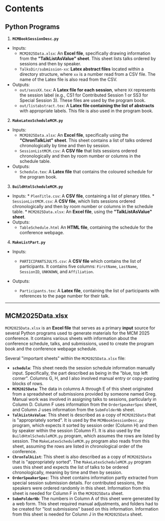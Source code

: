 # Contents

## Python Programs

1.   **`MCMBookSessionDesc.py`**
    
*   Inputs:
    *   `MCM2025Data.xlsx`: An **Excel file**, specifically drawing information from the **"TalkListAsValue" 
        sheet**. This sheet lists talks ordered by sessions and then by speaker.
    *   `TalksDir/submission-xx`: **Latex abstract files** located within a directory structure, where `xx` is a 
        number read from a CSV file. The name of the Latex file is also read from the CSV.
*   Outputs:
    *   `out/sessXX.tex`: A **Latex file for each session**, where `XX` represents the session label (e.g., CS1 
        for Contributed Session 1 or SS3 for Special Session 3). These files are used by the program book.
    *   `out/listabstract.tex`: A **Latex file containing the list of abstracts** with appropriate labels. This 
        file is also used in the program book.

2.   **`MakeLatexScheduleMCM.py`**
*   Inputs:
       *   `MCM2025Data.xlsx`: An **Excel file**, specifically using the **"ChronTalkList" sheet**. This sheet 
           contains a list of talks ordered chronologically by time and then by session.
       *   `SessionListMCM.csv`: A **CSV file** that lists sessions ordered chronologically and then by 
           room number or columns in the schedule table.
*   Outputs:
       *    `Schedule.tex`: A **Latex file** that contains the coloured schedule for the program book.

3.   **`BuildHtmlScheduleMCM.py`**
*   Inputs:
          *   `PlenTitle.csv`: A **CSV file**, containing a list of plenary titles.
          *   `SessionListMCM.csv`: A **CSV file**, which lists sessions ordered chronologically and then by 
              room number or columns in the schedule table.
          *   `MCM2025Data.xlsx`: An **Excel file**, using the **"TalkListAsValue" sheet**.
*   Outputs:
       *   `TableSchedule.html` An **HTML file**, containing the schedule for the conference webpage.

4.   **`MakeListPart.py`**
*   Inputs:
       *   `PARTICIPANTSJULY5.csv`: A **CSV file** which contains the list of participants. It contains five columns: 
           `FirstName`, `LastName`, `SessionID`, `UNKNOWN`, and `Affiliation`. 

*   Outputs:
    *   `Participants.tex`: A **Latex file**, containing the list of participants with references to the page 
        number for their talk.

------

## MCM2025Data.xlsx

`MCM2025Data.xlsx` is an **Excel file** that serves as a primary **input** source for several Python programs used to generate materials for the MCM 2025 conference. It contains various sheets with information about the conference schedule, talks, and submissions, used to create the program book and the conference webpage schedule.

Several "important sheets" within the `MCM2025Data.xlsx` file:

*   **`schedule`**: This sheet needs the session schedule information manually input. Specifically, the part described as being in the "blue, top left corner". Columns G, H, and I also involved manual entry or copy-pasting blocks of rows.
*   **`MCM2025Data`**: The data in columns A through E of this sheet originated from a spreadsheet of submissions provided by someone named Greg. Manual work was involved in assigning talks to sessions, particularly in Column D. Column F uses information from the `OrderSpeakerSpec` sheet, and Column J uses information from the `SubmFolderNb` sheet.
*   **`TalkListAsValue`**: This sheet is described as a copy of `MCM2025Data` that is "appropriately sorted". It is used by the `MCMBookSessionDesc.py` program, which expects it sorted by session order (Column H) and then by speaker within the session (Column F). It is also used by the `BuildHtmlScheduleMCM.py` program, which assumes the rows are listed by session. The `MakeLatexScheduleMCM.py` program also reads from this sheet, assuming the rows are listed in chronological order of the conference.
*   **`ChronTalkList`**: This sheet is also described as a copy of `MCM2025Data` that is "appropriately sorted". The `MakeLatexScheduleMCM.py` program uses this sheet and expects the list of talks to be ordered chronologically, meaning by time and then by session.
*   **`OrderSpeakerSpec`**: This sheet contains information partly extracted from special session submission details. For contributed sessions, the speakers were ordered randomly in this sheet. Information from this sheet is needed for Column F in the `MCM2025Data` sheet.
*   **`SubmFolderNb`**: The numbers in Column A of this sheet were generated by a web form. This sheet required manual adjustments, and folders had to be created for "lost submissions" based on this information. Information from this sheet is needed for Column J in the `MCM2025Data` sheet.
